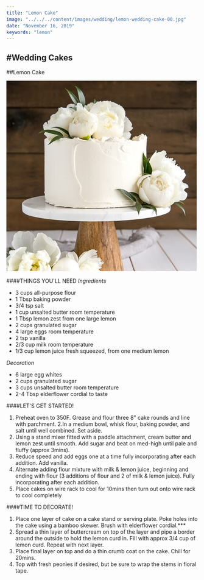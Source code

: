 ```yaml
---
title: "Lemon Cake"
image: "../../../content/images/wedding/lemon-wedding-cake-00.jpg"
date: "November 16, 2019"
keywords: "lemon"
---
```

#Wedding Cakes
---

##Lemon Cake

![Image](../../../content/images/wedding/lemonCake-wedding-cake-00.jpg) 

####THINGS YOU'LL NEED
*Ingredients*
* 3 cups all-purpose flour
* 1 Tbsp baking powder
* 3/4 tsp salt
* 1 cup unsalted butter room temperature
* 1 Tbsp lemon zest from one large lemon
* 2 cups granulated sugar
* 4 large eggs room temperature
* 2 tsp vanilla
* 2/3 cup milk room temperature
* 1/3 cup lemon juice fresh squeezed, from one medium lemon
 
*Decoration*
* 6 large egg whites
* 2 cups granulated sugar
* 3 cups unsalted butter room temperature
* 2-4 Tbsp elderflower cordial to taste

####LET'S GET STARTED!
1. Preheat oven to 350F. Grease and flour three 8" cake rounds and line with parchment.
2.In a medium bowl, whisk flour, baking powder, and salt until well combined. Set aside.
3. Using a stand mixer fitted with a paddle attachment, cream butter and lemon zest until smooth. Add sugar and beat on med-high until pale and fluffy (approx 3mins).
4. Reduce speed and add eggs one at a time fully incorporating after each addition. Add vanilla.
5. Alternate adding flour mixture with milk & lemon juice, beginning and ending with flour (3 additions of flour and 2 of milk & lemon juice). Fully incorporating after each addition.
6. Place cakes on wire rack to cool for 10mins then turn out onto wire rack to cool completely

####TIME TO DECORATE!
1. Place one layer of cake on a cake stand or serving plate. Poke holes into the cake using a bamboo skewer. Brush with elderflower cordial.***
2. Spread a thin layer of buttercream on top of the layer and pipe a border around the outside to hold the lemon curd in. Fill with approx 3/4 cup of lemon curd. Repeat with next layer.
3. Place final layer on top and do a thin crumb coat on the cake. Chill for 20mins.
4. Top with fresh peonies if desired, but be sure to wrap the stems in floral tape. 
